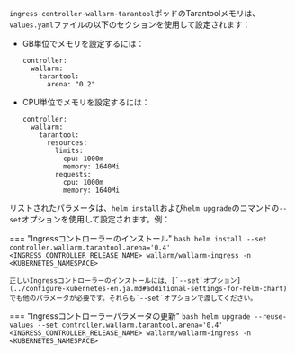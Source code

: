 `ingress-controller-wallarm-tarantool`ポッドのTarantoolメモリは、`values.yaml`ファイルの以下のセクションを使用して設定されます：

* GB単位でメモリを設定するには：
    ```
    controller:
      wallarm:
        tarantool:
          arena: "0.2"
    ```

* CPU単位でメモリを設定するには：
    ```
    controller:
      wallarm:
        tarantool:
          resources:
            limits:
              cpu: 1000m
              memory: 1640Mi
            requests:
              cpu: 1000m
              memory: 1640Mi
    ```

リストされたパラメータは、`helm install`および`helm upgrade`のコマンドの`--set`オプションを使用して設定されます。例：

=== "Ingressコントローラーのインストール"
    ```bash
    helm install --set controller.wallarm.tarantool.arena='0.4' <INGRESS_CONTROLLER_RELEASE_NAME> wallarm/wallarm-ingress -n <KUBERNETES_NAMESPACE>
    ```

    正しいIngressコントローラーのインストールには、[`--set`オプション](../configure-kubernetes-en.ja.md#additional-settings-for-helm-chart)でも他のパラメータが必要です。それらも`--set`オプションで渡してください。
=== "Ingressコントローラーパラメータの更新"
    ```bash
    helm upgrade --reuse-values --set controller.wallarm.tarantool.arena='0.4' <INGRESS_CONTROLLER_RELEASE_NAME> wallarm/wallarm-ingress -n <KUBERNETES_NAMESPACE>
    ```
